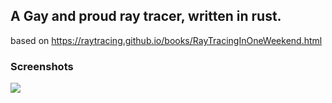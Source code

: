 ## A Gay and proud ray tracer, written in rust.
based on https://raytracing.github.io/books/RayTracingInOneWeekend.html

### Screenshots
![](/screenshot.jepg)
